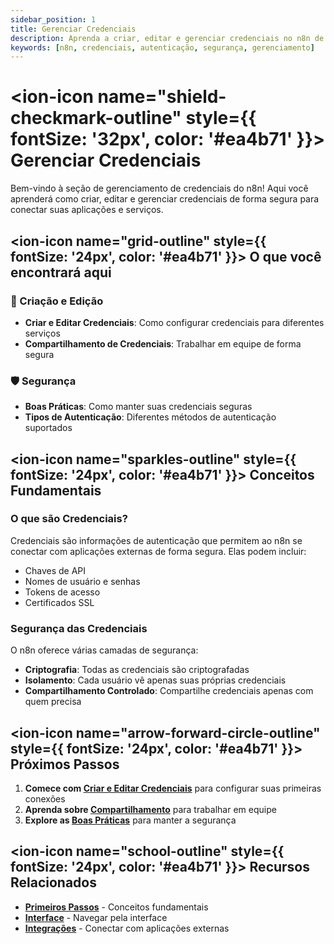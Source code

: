 ```yaml
---
sidebar_position: 1
title: Gerenciar Credenciais
description: Aprenda a criar, editar e gerenciar credenciais no n8n de forma segura
keywords: [n8n, credenciais, autenticação, segurança, gerenciamento]
---
```


# <ion-icon name="shield-checkmark-outline" style={{ fontSize: '32px', color: '#ea4b71' }}></ion-icon> Gerenciar Credenciais

Bem-vindo à seção de gerenciamento de credenciais do n8n! Aqui você aprenderá como criar, editar e gerenciar credenciais de forma segura para conectar suas aplicações e serviços.

## <ion-icon name="grid-outline" style={{ fontSize: '24px', color: '#ea4b71' }}></ion-icon> O que você encontrará aqui

### 🔐 Criação e Edição
- **Criar e Editar Credenciais**: Como configurar credenciais para diferentes serviços
- **Compartilhamento de Credenciais**: Trabalhar em equipe de forma segura

### 🛡️ Segurança
- **Boas Práticas**: Como manter suas credenciais seguras
- **Tipos de Autenticação**: Diferentes métodos de autenticação suportados

## <ion-icon name="sparkles-outline" style={{ fontSize: '24px', color: '#ea4b71' }}></ion-icon> Conceitos Fundamentais

### O que são Credenciais?
Credenciais são informações de autenticação que permitem ao n8n se conectar com aplicações externas de forma segura. Elas podem incluir:
- Chaves de API
- Nomes de usuário e senhas
- Tokens de acesso
- Certificados SSL

### Segurança das Credenciais
O n8n oferece várias camadas de segurança:
- **Criptografia**: Todas as credenciais são criptografadas
- **Isolamento**: Cada usuário vê apenas suas próprias credenciais
- **Compartilhamento Controlado**: Compartilhe credenciais apenas com quem precisa

## <ion-icon name="arrow-forward-circle-outline" style={{ fontSize: '24px', color: '#ea4b71' }}></ion-icon> Próximos Passos

1. **Comece com [Criar e Editar Credenciais](./criar-editar)** para configurar suas primeiras conexões
2. **Aprenda sobre [Compartilhamento](./compartilhamento)** para trabalhar em equipe
3. **Explore as [Boas Práticas](./boas-praticas)** para manter a segurança

## <ion-icon name="school-outline" style={{ fontSize: '24px', color: '#ea4b71' }}></ion-icon> Recursos Relacionados

- **[Primeiros Passos](../primeiros-passos/instalacao)** - Conceitos fundamentais
- **[Interface](../interface/navegacao-editor-ui)** - Navegar pela interface
- **[Integrações](../../integracoes)** - Conectar com aplicações externas 

